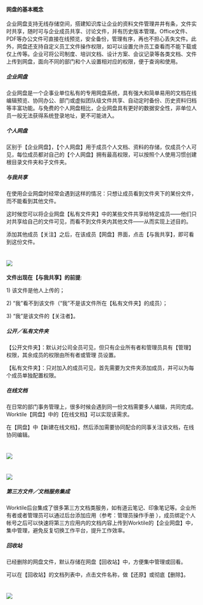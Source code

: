 #### 网盘的基本概念

企业网盘支持无线存储空间，搭建知识库让企业的资料文件管理井井有条，文件实时共享，随时可与企业成员共享、讨论文件，并有历史版本管理。Office文件、PDF等办公文件可直接在线预览，安全备份，管理有序，再也不担心丢失文件。此外，网盘还支持自定义员工文件操作权限，如可以设置允许员工查看而不能下载或仅上传等。企业可将公司制度、培训文档、设计方案、会议记录等各类文档、文件上传到网盘，面向不同的部门和个人设置相对应的权限，便于查询和使用。

##### 企业网盘

企业网盘是一个企事业单位私有的专用网盘系统，具有强大和简单易用的文档在线编辑预览、协同办公、部门或虚拟团队级文件共享、自动定时备份、历史资料归档等丰富功能。与免费的个人网盘相比，企业网盘具有更好的数据安全性，非单位人员一般无法获得系统登录地址，更不可能进入。

##### 个人网盘

区别于【企业网盘】，【个人网盘】用于成员个人文档、资料的存储，仅成员个人可见，每位成员都对自己的【个人网盘】拥有最高权限，可以按照个人使用习惯创建根目录文件夹和子文件夹。

##### 与我共享

在使用企业网盘时经常会遇到这样的情况：只想让成员看到文件夹下的某份文件，而不能看到其他文件。

这时候您可以将企业网盘【私有文件夹】中的某些文件共享给特定成员——他们只对共享给自己的文件可见，而看不到文件夹内其他文件——从而实现上述目的。

添加其他成员【关注】之后，在该成员【网盘】界面，点击【与我共享】，即可看到这份文件。

# ![](/assets/5.1网盘-与我共享.png)

**文件出现在【与我共享】的前提**:

1\) 该文件是他人上传的；

2\) “我”看不到该文件（“我”不是该文件所在【私有文件夹】的成员）；

3\) “我”是该文件的【关注者】。

##### 公开／私有文件夹

【公开文件夹】：默认对公司全员可见，但只有企业所有者和管理员具有【管理】权限，其余成员的权限由所有者或管理  员设置。

【私有文件夹】：只对加入的成员可见，首先需要为文件夹添加成员，并可以为每个成员单独配置权限。

##### 在线文档

在日常的部门事务管理上，很多时候会遇到同一份文档需要多人编辑，共同完成。Worktile【网盘】中的【在线文档】可以实现该需求。

在【网盘】中【新建在线文档】，然后添加需要协同配合的同事关注该文档，在线协同编辑。

# ![](/assets/5.1网盘-新建在线文档.png)

# ![](/assets/5.1网盘-新建在线文档2.png)

##### 第三方文件／文档服务集成

Worktile后台集成了很多第三方文档类服务，如有道云笔记、印象笔记等。企业所有者或者管理员可以通过后台添加应用（参考：管理员操作手册 ），成员绑定个人帐号之后可以快速将第三方应用内的文档内容上传到Worktile的【企业网盘】中，集中管理，避免反复切换工作平台，提升工作效率。

##### 回收站

已经删除的网盘文件，默认存储在网盘【回收站】中，方便集中管理或回看。

可以在【回收站】的文档列表中，点击文件名称，做【还原】或彻底【删除】。

# ![](/assets/5.1网盘-回收站.png)



